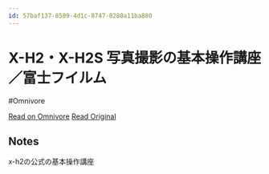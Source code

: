 ```yaml
---
id: 57baf137-8589-4d1c-8747-8280a11ba880
---
```


# X-H2・X-H2S 写真撮影の基本操作講座／富士フイルム
#Omnivore

[Read on Omnivore](https://omnivore.app/me/https-www-youtube-com-watch-v-sn-b-7-r-aw-mg-6-u-19082d62e7b)
[Read Original](https://www.youtube.com/watch?v=SnB7rAwMg6U)

## Notes

x-h2の公式の基本操作講座

